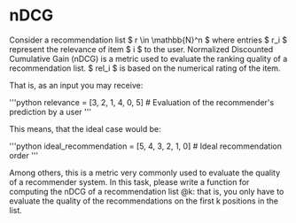 # nDCG

Consider a recommendation list  $ r \in \mathbb{N}^n $ where entries $ r_i $ represent the relevance of item $ i $ to the user. Normalized Discounted Cumulative Gain (nDCG) is a metric used to evaluate the ranking quality of a recommendation list. $ rel_i $ is based on the numerical rating of the item.  

That is, as an input you may receive: 

'''python
relevance = [3, 2, 1, 4, 0, 5]  # Evaluation of the recommender's prediction by a user
'''

This means, that the ideal case would be: 

'''python
ideal_recommendation = [5, 4, 3, 2, 1, 0]  # Ideal recommendation order
'''

Among others, this is a metric very commonly used to evaluate the quality of a recommender system. 
In this task, please write a function for computing the nDCG of a recommendation list @k: that is, you only have to evaluate the quality of the recommendations on the first k positions in the list.